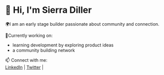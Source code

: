 # 🌸 Hi, I'm Sierra Diller

🌍I am an early stage builder passionate about community and connection.

🌿Currently working on:
-  learning development by exploring product ideas
-  a community building network


📫 Connect with me:  
          [LinkedIn](https://www.linkedin.com/in/sierra-diller-306212275/) | [Twitter](https://x.com/SierraDiller) |

